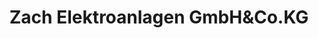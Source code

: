 ---
title: "Zach Elektroanlagen GmbH&Co.KG"
url: /tacherting/zach-elektroanlagen-gmbhundco-kg/
shop: Elektronik
---